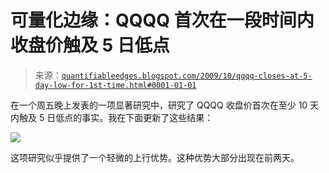 <!--yml

类别：未分类

日期：2024-05-18 13:11:22

-->

# 可量化边缘：QQQQ 首次在一段时间内收盘价触及 5 日低点

> 来源：[`quantifiableedges.blogspot.com/2009/10/qqqq-closes-at-5-day-low-for-1st-time.html#0001-01-01`](http://quantifiableedges.blogspot.com/2009/10/qqqq-closes-at-5-day-low-for-1st-time.html#0001-01-01)

在一个周五晚上发表的一项显著研究中，研究了 QQQQ 收盘价首次在至少 10 天内触及 5 日低点的事实。我在下面更新了这些结果：

![](https://blogger.googleusercontent.com/img/b/R29vZ2xl/AVvXsEiwBJLVBybDMxanmoJDvNNXbORlT98qYch39gactck6Lh6hqRs7B19mjCqzgkl8asgM8N-Ps5gLx_N1ZuQxfnN93AnwpsHd6JDCbHur8QUxq5rFje1PKZWUaPvsg2e4RMe_GAdg-SHBriAE/s1600-h/2009-10-26+png1.png)

这项研究似乎提供了一个轻微的上行优势。这种优势大部分出现在前两天。
